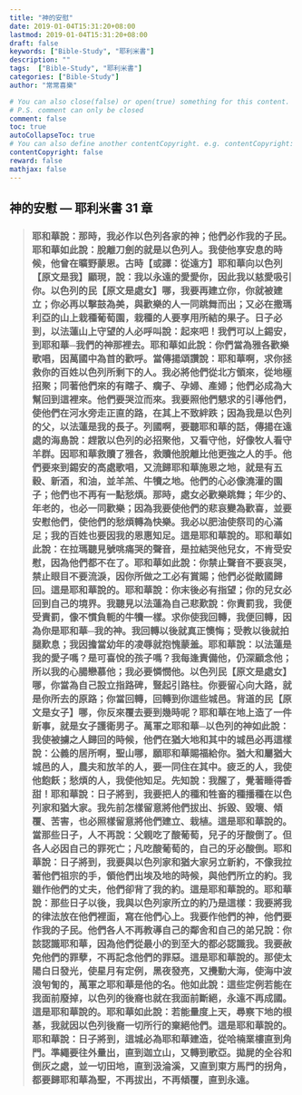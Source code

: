```yaml
---
title: "神的安慰"
date: 2019-01-04T15:31:20+08:00
lastmod: 2019-01-04T15:31:20+08:00
draft: false
keywords: ["Bible-Study", "耶利米書"]
description: ""
tags:  ["Bible-Study", "耶利米書"]
categories: ["Bible-Study"]
author: "常常喜樂"

# You can also close(false) or open(true) something for this content.
# P.S. comment can only be closed
comment: false
toc: true
autoCollapseToc: true
# You can also define another contentCopyright. e.g. contentCopyright: "This is another copyright."
contentCopyright: false
reward: false
mathjax: false
---
```


## 神的安慰 — 耶利米書 31 章  

> ### 耶和華說：那時，我必作以色列各家的神；他們必作我的子民。耶和華如此說：脫離刀劍的就是以色列人。我使他享安息的時候，他曾在曠野蒙恩。古時【或譯：從遠方】耶和華向以色列【原文是我】顯現，說：我以永遠的愛愛你，因此我以慈愛吸引你。以色列的民【原文是處女】哪，我要再建立你，你就被建立；你必再以擊鼓為美，與歡樂的人一同跳舞而出；又必在撒瑪利亞的山上栽種葡萄園，栽種的人要享用所結的果子。日子必到，以法蓮山上守望的人必呼叫說：起來吧！我們可以上錫安，到耶和華─我們的神那裡去。耶和華如此說：你們當為雅各歡樂歌唱，因萬國中為首的歡呼。當傳揚頌讚說：耶和華啊，求你拯救你的百姓以色列所剩下的人。我必將他們從北方領來，從地極招聚；同著他們來的有瞎子、瘸子、孕婦、產婦；他們必成為大幫回到這裡來。他們要哭泣而來。我要照他們懇求的引導他們，使他們在河水旁走正直的路，在其上不致絆跌；因為我是以色列的父，以法蓮是我的長子。列國啊，要聽耶和華的話，傳揚在遠處的海島說：趕散以色列的必招聚他，又看守他，好像牧人看守羊群。因耶和華救贖了雅各，救贖他脫離比他更強之人的手。他們要來到錫安的高處歌唱，又流歸耶和華施恩之地，就是有五穀、新酒，和油，並羊羔、牛犢之地。他們的心必像澆灌的園子；他們也不再有一點愁煩。那時，處女必歡樂跳舞；年少的、年老的，也必一同歡樂；因為我要使他們的悲哀變為歡喜，並要安慰他們，使他們的愁煩轉為快樂。我必以肥油使祭司的心滿足；我的百姓也要因我的恩惠知足。這是耶和華說的。耶和華如此說：在拉瑪聽見號咷痛哭的聲音，是拉結哭他兒女，不肯受安慰，因為他們都不在了。耶和華如此說：你禁止聲音不要哀哭，禁止眼目不要流淚，因你所做之工必有賞賜；他們必從敵國歸回。這是耶和華說的。耶和華說：你末後必有指望；你的兒女必回到自己的境界。我聽見以法蓮為自己悲歎說：你責罰我，我便受責罰，像不慣負軛的牛犢一樣。求你使我回轉，我便回轉，因為你是耶和華─我的神。我回轉以後就真正懊悔；受教以後就拍腿歎息；我因擔當幼年的凌辱就抱愧蒙羞。耶和華說：以法蓮是我的愛子嗎？是可喜悅的孩子嗎？我每逢責備他，仍深顧念他；所以我的心腸戀慕他；我必要憐憫他。以色列民【原文是處女】哪，你當為自己設立指路碑，豎起引路柱。你要留心向大路，就是你所去的原路；你當回轉，回轉到你這些城邑。背道的民【原文是女子】哪，你反來覆去要到幾時呢？耶和華在地上造了一件新事，就是女子護衛男子。萬軍之耶和華─以色列的神如此說：我使被擄之人歸回的時候，他們在猶大地和其中的城邑必再這樣說：公義的居所啊，聖山哪，願耶和華賜福給你。猶大和屬猶大城邑的人，農夫和放羊的人，要一同住在其中。疲乏的人，我使他飽飫；愁煩的人，我使他知足。先知說：我醒了，覺著睡得香甜！耶和華說：日子將到，我要把人的種和牲畜的種播種在以色列家和猶大家。我先前怎樣留意將他們拔出、拆毀、毀壞、傾覆、苦害，也必照樣留意將他們建立、栽植。這是耶和華說的。當那些日子，人不再說：父親吃了酸葡萄，兒子的牙酸倒了。但各人必因自己的罪死亡；凡吃酸葡萄的，自己的牙必酸倒。耶和華說：日子將到，我要與以色列家和猶大家另立新約，不像我拉著他們祖宗的手，領他們出埃及地的時候，與他們所立的約。我雖作他們的丈夫，他們卻背了我的約。這是耶和華說的。耶和華說：那些日子以後，我與以色列家所立的約乃是這樣：我要將我的律法放在他們裡面，寫在他們心上。我要作他們的神，他們要作我的子民。他們各人不再教導自己的鄰舍和自己的弟兄說：你該認識耶和華，因為他們從最小的到至大的都必認識我。我要赦免他們的罪孽，不再記念他們的罪惡。這是耶和華說的。那使太陽白日發光，使星月有定例，黑夜發亮，又攪動大海，使海中波浪匉訇的，萬軍之耶和華是他的名。他如此說：這些定例若能在我面前廢掉，以色列的後裔也就在我面前斷絕，永遠不再成國。這是耶和華說的。耶和華如此說：若能量度上天，尋察下地的根基，我就因以色列後裔一切所行的棄絕他們。這是耶和華說的。耶和華說：日子將到，這城必為耶和華建造，從哈楠業樓直到角門。準繩要往外量出，直到迦立山，又轉到歌亞。拋屍的全谷和倒灰之處，並一切田地，直到汲淪溪，又直到東方馬門的拐角，都要歸耶和華為聖，不再拔出，不再傾覆，直到永遠。